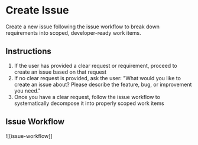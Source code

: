 # Create Issue

Create a new issue following the issue workflow to break down requirements into scoped, developer-ready work items.

## Instructions

1. If the user has provided a clear request or requirement, proceed to create an issue based on that request
2. If no clear request is provided, ask the user: "What would you like to create an issue about? Please describe the feature, bug, or improvement you need."
3. Once you have a clear request, follow the issue workflow to systematically decompose it into properly scoped work items

## Issue Workflow

![[issue-workflow]]